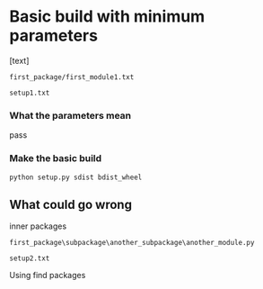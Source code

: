 # Basic build with minimum parameters

[text]

`first_package/first_module1.txt`

`setup1.txt`

### What the parameters mean

pass

### Make the basic build

`python setup.py sdist bdist_wheel`

## What could go wrong

inner packages

`first_package\subpackage\another_subpackage\another_module.py`

`setup2.txt`

Using find packages
